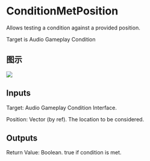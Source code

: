 # ConditionMetPosition

Allows testing a condition against a provided position.

Target is Audio Gameplay Condition

## 图示

![]($-20221218-18085934.png)

## Inputs

Target: Audio Gameplay Condition Interface.

Position: Vector (by ref). The location to be considered.  

## Outputs

Return Value: Boolean. true if condition is met.

